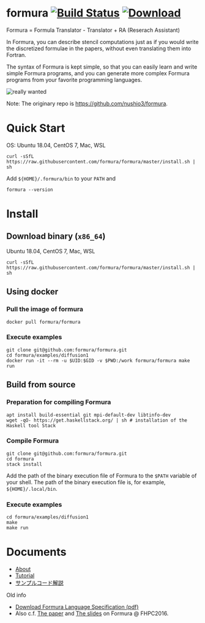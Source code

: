 # formura [![Build Status](https://travis-ci.org/formura/formura.svg?branch=master)](https://travis-ci.org/formura/formura) [![Download](https://img.shields.io/github/downloads/nushio3/formura/latest/total.svg)](https://github.com/nushio3/formura/releases/download/test/formura)


Formura = Formula Translator - Translator + RA (Reserach Assistant)

In Formura, you can describe stencil computations just as if you would write the discretized formulae in the papers, without even translating them into Fortran.

The syntax of Formura is kept simple, so that you can easily learn and write simple Formura programs, and you can generate more complex Formura programs from your favorite programming languages.

![really wanted](http://www.projectcartoon.com/cells/cell_13.jpg)


Note: The originary repo is <https://github.com/nushio3/formura>.

# Quick Start

OS: Ubuntu 18.04, CentOS 7, Mac, WSL

```
curl -sSfL https://raw.githubusercontent.com/formura/formura/master/install.sh | sh
```

Add `${HOME}/.formura/bin` to your `PATH` and

```
formura --version
```

# Install
## Download binary (`x86_64`)
Ubuntu 18.04, CentOS 7, Mac, WSL

```
curl -sSfL https://raw.githubusercontent.com/formura/formura/master/install.sh | sh
```

## Using docker
### Pull the image of formura

```
docker pull formura/formura
```

### Execute examples

```
git clone git@github.com:formura/formura.git
cd formura/examples/diffusion1
docker run -it --rm -u $UID:$GID -v $PWD:/work formura/formura make run
```

## Build from source
### Preparation for compiling Formura

```
apt install build-essential git mpi-default-dev libtinfo-dev
wget -qO- https://get.haskellstack.org/ | sh # installation of the Haskell tool Stack
```

### Compile Formura

```
git clone git@github.com:formura/formura.git
cd formura
stack install
```

Add the path of the binary execution file of Formura to the `$PATH` variable of your shell.
The path of the binary execution file is, for example, `${HOME}/.local/bin`.

### Execute examples

```
cd formura/examples/diffusion1
make
make run
```

# Documents

- [About](./doc/about.md)
- [Tutorial](./doc/tutorial.pdf)
- [サンプルコード解説](./doc/sample_description.pdf)

Old info

- [Download Formura Language Specification (pdf)](https://github.com/nushio3/formura/raw/master/specification/formura-specification.pdf)
- Also c.f. [The paper](https://github.com/nushio3/formura/blob/master/reference/muranushi%2B-fhpc2016.pdf) and [The slides](https://github.com/nushio3/formura/blob/master/reference/slides-fhpc2016.pdf) on Formura @ FHPC2016.

